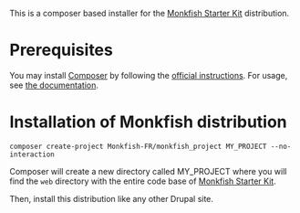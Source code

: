 This is a composer based installer for the [Monkfish Starter Kit](https://github.com/Monkfish-FR/monkfish_starter) distribution.

# Prerequisites

You may install [Composer](https://getcomposer.org/) by following the [official instructions](https://getcomposer.org/download/). For usage, see [the documentation](https://getcomposer.org/doc/).


# Installation of Monkfish distribution

```
composer create-project Monkfish-FR/monkfish_project MY_PROJECT --no-interaction
```

Composer will create a new directory called MY_PROJECT where you will find the `web` directory with the entire code base of [Monkfish Starter Kit](https://github.com/Monkfish-FR/monkfish_starter).

Then, install this distribution like any other Drupal site.
